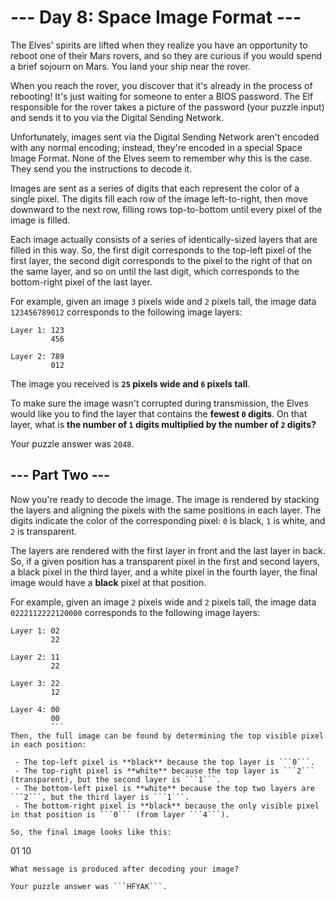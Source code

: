 # --- Day 8: Space Image Format ---
The Elves' spirits are lifted when they realize you have an opportunity to reboot one of their Mars rovers, and so they are curious if you would spend a brief sojourn on Mars. You land your ship near the rover.

When you reach the rover, you discover that it's already in the process of rebooting! It's just waiting for someone to enter a BIOS password. The Elf responsible for the rover takes a picture of the password (your puzzle input) and sends it to you via the Digital Sending Network.

Unfortunately, images sent via the Digital Sending Network aren't encoded with any normal encoding; instead, they're encoded in a special Space Image Format. None of the Elves seem to remember why this is the case. They send you the instructions to decode it.

Images are sent as a series of digits that each represent the color of a single pixel. The digits fill each row of the image left-to-right, then move downward to the next row, filling rows top-to-bottom until every pixel of the image is filled.

Each image actually consists of a series of identically-sized layers that are filled in this way. So, the first digit corresponds to the top-left pixel of the first layer, the second digit corresponds to the pixel to the right of that on the same layer, and so on until the last digit, which corresponds to the bottom-right pixel of the last layer.

For example, given an image ```3``` pixels wide and ```2``` pixels tall, the image data ```123456789012``` corresponds to the following image layers:

```
Layer 1: 123
         456

Layer 2: 789
         012
```
The image you received is **```25``` pixels wide and ```6``` pixels tall**.

To make sure the image wasn't corrupted during transmission, the Elves would like you to find the layer that contains the **fewest ```0``` digits**. On that layer, what is **the number of ```1``` digits multiplied by the number of ```2``` digits?**

Your puzzle answer was ```2048```.

## --- Part Two ---
Now you're ready to decode the image. The image is rendered by stacking the layers and aligning the pixels with the same positions in each layer. The digits indicate the color of the corresponding pixel: ```0``` is black, ```1``` is white, and ```2``` is transparent.

The layers are rendered with the first layer in front and the last layer in back. So, if a given position has a transparent pixel in the first and second layers, a black pixel in the third layer, and a white pixel in the fourth layer, the final image would have a **black** pixel at that position.

For example, given an image ```2``` pixels wide and ```2``` pixels tall, the image data ```0222112222120000``` corresponds to the following image layers:

```
Layer 1: 02
         22

Layer 2: 11
         22

Layer 3: 22
         12

Layer 4: 00
         00
         ```
Then, the full image can be found by determining the top visible pixel in each position:

 - The top-left pixel is **black** because the top layer is ```0```.
 - The top-right pixel is **white** because the top layer is ```2``` (transparent), but the second layer is ```1```.
 - The bottom-left pixel is **white** because the top two layers are ```2```, but the third layer is ```1```.
 - The bottom-right pixel is **black** because the only visible pixel in that position is ```0``` (from layer ```4```).

So, the final image looks like this:

```
01
10
```
What message is produced after decoding your image?

Your puzzle answer was ```HFYAK```.